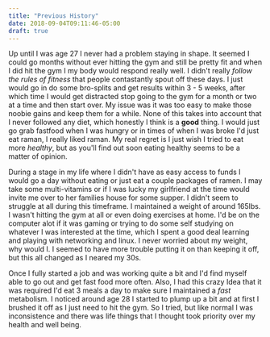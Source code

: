 ```yaml
---
title: "Previous History"
date: 2018-09-04T09:11:46-05:00
draft: true
---
```


 Up until I was age 27 I never had a problem staying in shape.  It seemed I could go months without ever hitting the gym and still be pretty fit and when I did hit the gym I my body would respond really well.  I didn't really _follow the rules of fitness_ that people contastantly spout off these days.  I just would go in do some bro-splits and get results within 3 - 5 weeks, after which time I would get distracted stop going to the gym for a month or two at a time and then start over.   My issue was it was too easy to make those noobie gains and keep them for a while.  None of this takes into account that I never followed any diet, which honestly I think is a **good** thing. I would just go grab fastfood when I was hungry or in times of when I was broke I'd just eat raman, I really liked raman.  My real regret is I just wish I tried to eat more _healthy_, but as you'll find out soon eating healthy seems to be a matter of opinion.

 During a stage in my life where I didn't have as easy access to funds I would go a day without eating or just eat a couple packages of ramen.  I may take some multi-vitamins or if I was lucky my girlfriend at the time would invite me over to her families house for some supper.  I didn't seem to struggle at all during this timeframe.  I maintained a weight of around 165lbs.  I wasn't hitting the gym at all or even doing exercises at home.  I'd be on the computer alot if it was gaming or trying to do some self studying on whatever I was interested at the time, which I spent a good deal learning and playing with networking and linux.  I never worried about my weight, why would I.  I seemed to have more trouble putting it on than keeping it off, but this all changed as I neared my 30s.

 Once I fully started a job and was working quite a bit and I'd find myself able to go out and get fast food more often.  Also, I had this crazy Idea that it was required I'd eat 3 meals a day to make sure I maintained a _fast_ metabolism.  I noticed around age 28 I started to plump up a bit and at first I brushed it off as I just need to hit the gym.  So I tried, but like normal I was inconsistence and there was life things that I thought took priority over my health and well being.